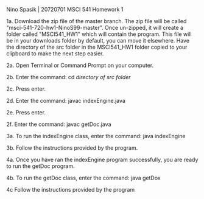 Nino Spasik | 20720701
MSCI 541 Homework 1 

1a. Download the zip file of the master branch. The zip file will be called "msci-541-720-hw1-NinoS99-master". Once un-zipped, it will create a folder called "MSCI541_HW1"
which will contain the program. This file will be in your downloads folder by default, you can move it elsewhere. Have the directory of the src folder in the MSCI541_HW1 folder
copied to your clipboard to make the next step easier.


2a. Open Terminal or Command Prompt on your computer. 

2b. Enter the command: cd *directory of src folder*

2c. Press enter.

2d. Enter the command: javac indexEngine.java

2e. Press enter.

2f. Enter the command: javac getDoc.java


3a. To run the indexEngine class, enter the command: java indexEngine

3b. Follow the instructions provided by the program.


4a. Once you have ran the indexEngine program successfully, you are ready to run the getDoc program.

4b. To run the getDoc class, enter the command: java getDox

4c Follow the instructions provided by the program
